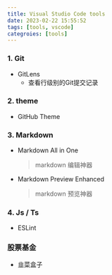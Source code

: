 ```yaml
---
title: Visual Studio Code tools
date: 2023-02-22 15:55:52
tags: [tools, vscode]
categroies: [tools]
---
```




### 1. Git
- GitLens
  - 查看行级别的Git提交记录

### 2. theme
- GitHub Theme

### 3. Markdown
- Markdown All in One
  > markdown 编辑神器
  
- Markdown Preview Enhanced
  > markdown 预览神器

### 4. Js / Ts
- ESLint

### 股票基金
- 韭菜盒子